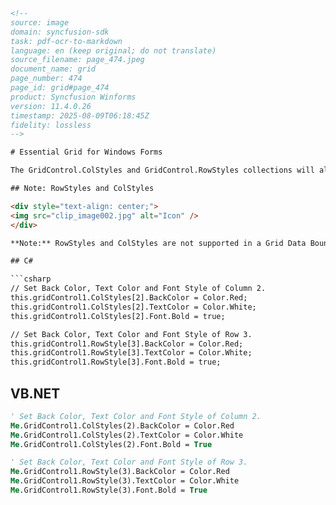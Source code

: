 ```html
<!-- 
source: image
domain: syncfusion-sdk
task: pdf-ocr-to-markdown
language: en (keep original; do not translate)
source_filename: page_474.jpeg
document_name: grid
page_number: 474
page_id: grid#page_474
product: Syncfusion Winforms
version: 11.4.0.26
timestamp: 2025-08-09T06:18:45Z
fidelity: lossless
-->

# Essential Grid for Windows Forms

The GridControl.ColStyles and GridControl.RowStyles collections will allow you to programmatically set the default row or column style. This code will set the **backcolor** and the text color as well as set the font to bold for column two and row three.

## Note: RowStyles and ColStyles

<div style="text-align: center;">
<img src="clip_image002.jpg" alt="Icon" />
</div>

**Note:** RowStyles and ColStyles are not supported in a Grid Data Bound Grid. For that grid, you will need to use the GridBoundColumn.StyleInfo property to set column styles and you will need to use the grid.Model.QueryCellInfo event to set row styles.

## C#

```csharp
// Set Back Color, Text Color and Font Style of Column 2.
this.gridControl1.ColStyles[2].BackColor = Color.Red;
this.gridControl1.ColStyles[2].TextColor = Color.White;
this.gridControl1.ColStyles[2].Font.Bold = true;

// Set Back Color, Text Color and Font Style of Row 3.
this.gridControl1.RowStyle[3].BackColor = Color.Red;
this.gridControl1.RowStyle[3].TextColor = Color.White;
this.gridControl1.RowStyle[3].Font.Bold = true;
```

## VB.NET

```vb
' Set Back Color, Text Color and Font Style of Column 2.
Me.GridControl1.ColStyles(2).BackColor = Color.Red
Me.GridControl1.ColStyles(2).TextColor = Color.White
Me.GridControl1.ColStyles(2).Font.Bold = True

' Set Back Color, Text Color and Font Style of Row 3.
Me.GridControl1.RowStyle(3).BackColor = Color.Red
Me.GridControl1.RowStyle(3).TextColor = Color.White
Me.GridControl1.RowStyle(3).Font.Bold = True
```
<!-- tags: [GridControl, ColStyles, RowStyles, Syncfusion Winforms, 11.4.0.26] keywords: [GridControl, ColStyles, RowStyles, Default Row, Column Style, Backcolor, Text Color, Font Bold] -->
```
